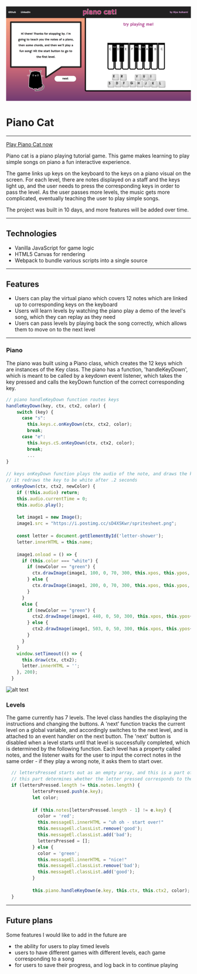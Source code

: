 ![alt text](https://github.com/amanpriya-k/piano-cat/blob/master/homepage.png)
# Piano Cat
---

[Play Piano Cat now](https://amanpriya-k.github.io/piano-cat/)

Piano cat is a piano playing tutorial game. This game makes learning to play simple songs on piano a fun interactive experience.

The game links up keys on the keyboard to the keys on a piano visual on the screen. For each level, there are notes displayed on a staff and the keys light up, and the user needs to press the corresponding keys in order to pass the level. As the user passes more levels, the music gets more complicated, eventually teaching the user to play simple songs.

The project was built in 10 days, and more features will be added over time.

---

## Technologies

 - Vanilla JavaScript for game logic
 - HTML5 Canvas for rendering
 - Webpack to bundle various scripts into a single source

---

## Features

- Users can play the virtual piano which covers 12 notes which are linked up to corresponding keys on the keyboard
- Users will learn levels by watching the piano play a demo of the level's song, which they can replay as they need
- Users can pass levels by playing back the song correctly, which allows them to move on to the next level

---


### Piano

The piano was built using a Piano class, which creates the 12 keys which are instances of the Key class. The piano has a function, 'handleKeyDown', which is meant to be called by a keydown event listener, which takes the key pressed and calls the keyDown function of the correct corresponding key. 

```javascript
// piano handleKeyDown function routes keys
handleKeyDown(key, ctx, ctx2, color) {
    switch (key) {
      case "s":
        this.keys.c.onKeyDown(ctx, ctx2, color);
        break;
      case "e":
        this.keys.cS.onKeyDown(ctx, ctx2, color);
        break;
        ...
}

// keys onKeyDown function plays the audio of the note, and draws the key in green or red whether it was 'correct'. 
// it redraws the key to be white after .2 seconds
  onKeyDown(ctx, ctx2, newColor) {
    if (!this.audio) return;
    this.audio.currentTime = 0;
    this.audio.play();

    let image1 = new Image();
    image1.src = "https://i.postimg.cc/sD4XSKwr/spritesheet.png";
    
    const letter = document.getElementById('letter-shower');
    letter.innerHTML = this.name;
    
    image1.onload = () => {
      if (this.color === "white") {
        if (newColor == "green") {
          ctx.drawImage(image1, 100, 0, 70, 300, this.xpos, this.ypos, 50, 200);
        } else {
          ctx.drawImage(image1, 200, 0, 70, 300, this.xpos, this.ypos, 50, 200);
        }
      }
      else {
        if (newColor == "green") {
          ctx2.drawImage(image1, 440, 0, 50, 300, this.xpos, this.ypos+2, 50, 140);
        } else {
          ctx2.drawImage(image1, 503, 0, 50, 300, this.xpos, this.ypos+2, 50, 140);
        }
      }
    }
    window.setTimeout(() => {
      this.draw(ctx, ctx2);
      letter.innerHTML = '';
    }, 200);
  }

```
![alt text](http://g.recordit.co/F6usz9Tdd4.gif)

### Levels

The game currently has 7 levels. The level class handles the displaying the instructions and changing the buttons. A 'next' function tracks the current level on a global variable, and accordingly switches to the next level, and is attached to an event handler on the next button. The 'next' button is disabled when a level starts until that level is successfully completed, which is determined by the following function. Each level has a property called notes, and the listener waits for the user to input the correct notes in the same order - if they play a wrong note, it asks them to start over.

``` javascript
  // lettersPressed starts out as an empty array, and this is a part of the function that is attached to the keydown event
  // this part determines whether the letter pressed corresponds to the note at the same length in 'this.notes' which holds the correct order
  if (lettersPressed.length != this.notes.length) {
          lettersPressed.push(e.key);
          let color;

          if (this.notes[lettersPressed.length - 1] != e.key) {
            color = 'red';
            this.messageEl.innerHTML = "uh oh - start over!"
            this.messageEl.classList.remove('good');
            this.messageEl.classList.add('bad');
            lettersPressed = [];
          } else {
            color = 'green';
            this.messageEl.innerHTML = "nice!"
            this.messageEl.classList.remove('bad');
            this.messageEl.classList.add('good');
          }

          this.piano.handleKeyDown(e.key, this.ctx, this.ctx2, color);
  }     
```
---

## Future plans

Some features I would like to add in the future are
  - the ability for users to play timed levels
  - users to have different games with different levels, each game corresponding to a song
  - for users to save their progress, and log back in to continue playing
